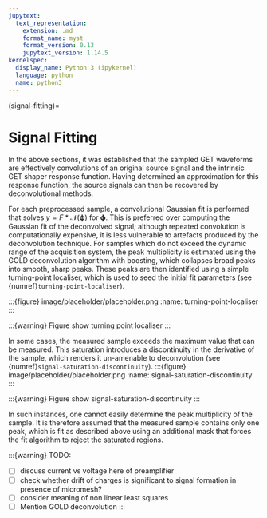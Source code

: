 ```yaml
---
jupytext:
  text_representation:
    extension: .md
    format_name: myst
    format_version: 0.13
    jupytext_version: 1.14.5
kernelspec:
  display_name: Python 3 (ipykernel)
  language: python
  name: python3
---
```


(signal-fitting)=
# Signal Fitting

In the above sections, it was established that the sampled GET waveforms are effectively convolutions of an original source signal and the intrinsic GET shaper response function. Having determined an approximation for this response function, the source signals can then be recovered by deconvolutional methods. 

For each preprocessed sample, a convolutional Gaussian fit is performed that solves $y = F * \mathcal{N}(\boldsymbol{\phi})$ for $\boldsymbol{\phi}$. This is preferred over computing the Gaussian fit of the deconvolved signal; although repeated convolution is computationally expensive, it is less vulnerable to artefacts produced by the deconvolution technique. For samples which do not exceed the dynamic range of the acquisition system, the peak multiplicity is estimated using the GOLD deconvolution algorithm with boosting, which collapses broad peaks into smooth, sharp peaks. These peaks are then identified using a simple turning-point localiser, which is used to seed the initial fit parameters (see {numref}`turning-point-localiser`). 

:::{figure} image/placeholder/placeholder.png
:name: turning-point-localiser
:::

:::{warning}
Figure show turning point localiser
:::

In some cases, the measured sample exceeds the maximum value that can be measured. This saturation introduces a discontinuity in the derivative of the sample, which renders it un-amenable to deconvolution (see {numref}`signal-saturation-discontinuity`).
:::{figure} image/placeholder/placeholder.png
:name: signal-saturation-discontinuity
:::

:::{warning}
Figure show signal-saturation-discontinuity
:::

In such instances, one cannot easily determine the peak multiplicity of the sample. It is therefore assumed that the measured sample contains only one peak, which is fit as described above using an additional mask that forces the fit algorithm to reject the saturated regions.


:::{warning}
TODO: 
- [ ] discuss current vs voltage here of preamplifier
- [ ] check whether drift of charges is significant to signal formation in presence of micromesh?
- [ ] consider meaning of non linear least squares
- [ ] Mention GOLD deconvolution
:::

```{code-cell}

```
